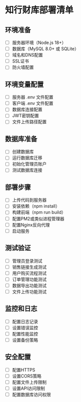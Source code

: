 
# 知行财库部署清单

## 环境准备
- [ ] 服务器环境（Node.js 18+）
- [ ] 数据库（MySQL 8.0+ 或 SQLite）
- [ ] 域名和DNS配置
- [ ] SSL证书
- [ ] 防火墙配置

## 环境变量配置
- [ ] 服务器 .env 文件配置
- [ ] 客户端 .env 文件配置
- [ ] 数据库连接配置
- [ ] JWT密钥配置
- [ ] 文件上传路径配置

## 数据库准备
- [ ] 创建数据库
- [ ] 运行数据库迁移
- [ ] 初始化管理员账户
- [ ] 测试数据库连接

## 部署步骤
- [ ] 上传代码到服务器
- [ ] 安装依赖（npm install）
- [ ] 构建前端（npm run build）
- [ ] 配置PM2或类似进程管理器
- [ ] 配置Nginx反向代理
- [ ] 启动服务

## 测试验证
- [ ] 管理员登录测试
- [ ] 销售链接生成测试
- [ ] 用户购买流程测试
- [ ] 订单管理功能测试
- [ ] 数据导出功能测试
- [ ] 文件上传功能测试

## 监控和日志
- [ ] 配置日志记录
- [ ] 设置错误监控
- [ ] 配置性能监控
- [ ] 设置备份策略

## 安全配置
- [ ] 配置HTTPS
- [ ] 设置CORS策略
- [ ] 配置文件上传限制
- [ ] 设置API访问限制
- [ ] 配置数据库访问权限
